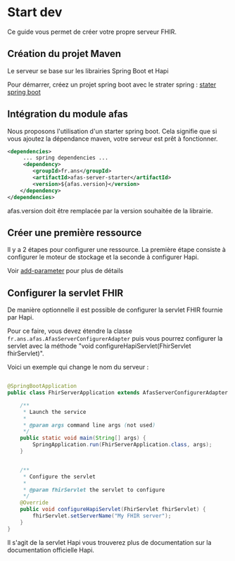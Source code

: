 # Start dev

Ce guide vous permet de créer votre propre serveur FHIR.

## Création du projet Maven

Le serveur se base sur les librairies Spring Boot et Hapi

Pour démarrer, créez un projet spring boot avec le strater spring : [stater spring boot](https://start.spring.io/)

## Intégration du module afas

Nous proposons l'utilisation d'un starter spring boot. Cela signifie que si vous ajoutez la dépendance maven, votre
serveur est prêt à fonctionner.

``` xml
<dependencies>
     ... spring dependencies ... 
     <dependency>
        <groupId>fr.ans</groupId>
        <artifactId>afas-server-starter</artifactId>
        <version>${afas.version}</version>
    </dependency>
</dependencies>
```

afas.version doit être remplacée par la version souhaitée de la librairie.

## Créer une première ressource

Il y a 2 étapes pour configurer une ressource. La première étape consiste à configurer le moteur de stockage et la
seconde à configurer Hapi.

Voir [add-parameter](add-parameter.md) pour plus de détails

## Configurer la servlet FHIR

De manière optionnelle il est possible de configurer la servlet FHIR fournie par Hapi.

Pour ce faire, vous devez étendre la classe `fr.ans.afas.AfasServerConfigurerAdapter` puis vous pourrez configurer la
servlet avec la méthode "void configureHapiServlet(FhirServlet fhirServlet)".

Voici un exemple qui change le nom du serveur :

``` java

@SpringBootApplication
public class FhirServerApplication extends AfasServerConfigurerAdapter {

    /**
     * Launch the service
     *
     * @param args command line args (not used)
     */
    public static void main(String[] args) {
        SpringApplication.run(FhirServerApplication.class, args);
    }


    /**
     * Configure the servlet
     *
     * @param fhirServlet the servlet to configure
     */
    @Override
    public void configureHapiServlet(FhirServlet fhirServlet) {
        fhirServlet.setServerName("My FHIR server");
    }
}
```

Il s'agit de la servlet Hapi vous trouverez plus de documentation sur la documentation officielle Hapi.
